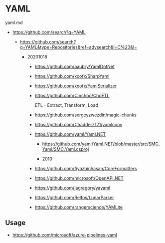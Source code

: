 # YAML

yaml.md

*   https://github.com/search?q=YAML

    *   https://github.com/search?q=YAML&type=Repositories&ref=advsearch&l=C%23&l=

        *   20201018

            *   https://github.com/aaubry/YamlDotNet

            *   https://github.com/xoofx/SharpYaml

            *   https://github.com/xoofx/YamlSerializer

            *   https://github.com/Cinchoo/ChoETL

                ETL - Extract, Transform, Load

            *   https://github.com/sergeyzwezdin/magic-chunks

            *   https://github.com/Chadderz121/yamlconv

            *   https://github.com/yaml/Yaml.NET

                *   https://github.com/yaml/Yaml.NET/blob/master/src/SMC.Yaml/SMC.Yaml.csproj

                *   2010

            *   https://github.com/fiyazbinhasan/CoreFormatters

            *   https://github.com/microsoft/OpenAPI.NET

            *   https://github.com/jagregory/yayaml

            *   https://github.com/Relfos/LunarParser

            *   https://github.com/rangerscience/YAMLite            

## Usage

*   https://github.com/microsoft/azure-pipelines-yaml
